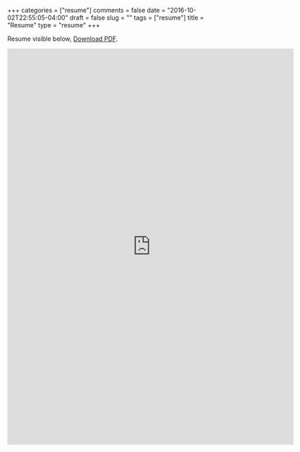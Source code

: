 +++
categories = ["resume"]
comments = false
date = "2016-10-02T22:55:05-04:00"
draft = false
slug = ""
tags = ["resume"]
title = "Resume"
type = "resume"
+++

Resume visible below, <a href="http://vlad-duda.me/resume/Resume.pdf">Download PDF</a>.

<iframe src="http://docs.google.com/gview?url=http://vlad-duda.me/resume/Resume.pdf&embedded=true" style="width:650px; height:900px;" frameborder="0"></iframe>
